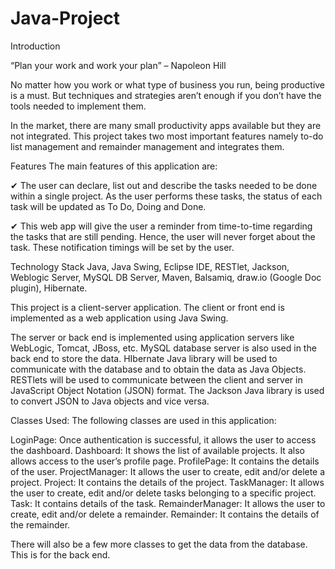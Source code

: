 # Java-Project
Introduction

“Plan your work and work your plan” – Napoleon Hill
 
No matter how you work or what type of business you run, being productive is a must. But techniques and strategies aren’t enough if you don’t have the tools needed to implement them.

In the market, there are many small productivity apps available but they are not integrated. This project takes two most important features namely to-do list management and remainder management and integrates them.


Features
The main features of this application are:

✔ The user can declare, list out and describe the tasks needed to be done within a single project. As the user performs these tasks, the status of each task will be updated as To Do, Doing and Done.

✔ This web app will give the user a reminder from time-to-time regarding the tasks that are still pending. Hence, the user will never forget about the task. These notification timings will be set by the user.

Technology Stack
Java, Java Swing, Eclipse IDE, RESTlet, Jackson, Weblogic Server, MySQL DB Server, Maven, Balsamiq, draw.io (Google Doc plugin), Hibernate.

This project is a client-server application. The client or front end is implemented as a web application using Java Swing.

The server or back end is implemented using application servers like WebLogic, Tomcat, JBoss, etc. MySQL database server is also used in the back end to store the data. HIbernate Java library will be used to communicate with the database and to obtain the data as Java Objects. RESTlets will be used to communicate between the client and server in JavaScript Object Notation (JSON) format. The Jackson Java library is used to convert JSON to Java objects and vice versa.


Classes Used:
The following classes are used in this application:

LoginPage: Once authentication is successful, it allows the user to access the dashboard.
Dashboard: It shows the list of available projects. It also allows access to the user’s profile page.
ProfilePage: It contains the details of the user.
ProjectManager: It allows the user to create, edit and/or delete a project.
Project: It contains the details of the project.
TaskManager: It allows the user to create, edit and/or delete tasks belonging to a specific project.
Task: It contains details of the task.
RemainderManager: It allows the user to create, edit and/or delete a remainder.
Remainder: It contains the details of the remainder.

 There will also be a few more classes to get the data from the database. This is for the back end.
